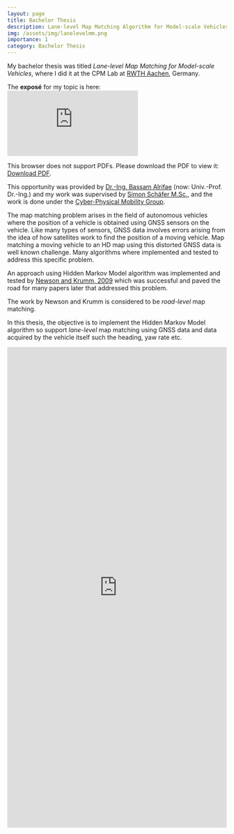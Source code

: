 ```yaml
---
layout: page
title: Bachelor Thesis
description: Lane-level Map Matching Algorithm for Model-scale Vehicles
img: /assets/img/lanelevelmm.png
importance: 1
category: Bachelor Thesis
---
```

<!--- <img class="img-fluid rounded z-depth-1" src="{{ '/assets/img/mctr_project/robot.png' | relative_url }}" alt="" title="example image"/>
<div class="caption">
   Our robot, "HAD"
</div> -->

<!-- <iframe src="https://www.linkedin.com/embed/feed/update/urn:li:ugcPost:6972286553670746113" height="762" width="504" frameborder="0" allowfullscreen="true" title="Embedded post" scrolling="no" ></iframe> -->

My bachelor thesis was titled *Lane-level Map Matching for Model-scale Vehicles*, where I did it at the CPM Lab at <a href='https://www.rwth-aachen.de/'>RWTH Aachen</a>, Germany.

The **exposé** for my topic is here:
<object data="https://hadielnemr.github.io/assets/pdf/Expose_Elnemr.pdf" type="application/pdf" width="750px" height="600px">
    <embed src="https://hadielnemr.github.io/assets/pdf/Expose_Elnemr.pdf">
        <p>This browser does not support PDFs. Please download the PDF to view it: <a href="https://hadielnemr.github.io/assets/pdf/Expose_Elnemr.pdf">Download PDF</a>.</p>
    </embed>
</object>

<!-- <a href='https://embedded.rwth-aachen.de/doku.php?id=en:lehrstuhl:mitarbeiter:alrifaee'> -->
<!-- https://embedded.rwth-aachen.de/doku.php?id=en:lehrstuhl:mitarbeiter:schaefer -->
This opportunity was provided by <a href='https://www.unibw.de/cas/team/univ-prof-dr-ing-bassam-alrifaee'>Dr.-Ing. Bassam Alrifae</a> (now: Univ.-Prof. Dr.-Ing.) and my work was supervised by <a href='https://www.embedded.rwth-aachen.de/cms/embedded/der-lehrstuhl/mitarbeiteruebersicht/~bfleef/simon-schaefer/?allou=1'>Simon Schäfer M.Sc.</a>, and the work is done under the <a href='https://www.embedded.rwth-aachen.de/cms/embedded/forschung/~bflcvi/cyber-physical-mobility/?lidx=1'>Cyber-Physical Mobility Group</a>.
<!-- https://embedded.rwth-aachen.de/doku.php?id=en:forschung:mobility -->

The map matching problem arises in the field of autonomous vehicles where the position of a vehicle is obtained using GNSS sensors on the vehicle.
Like many types of sensors, GNSS data involves errors arising from the idea of how satellites work to find the position of a moving vehicle.
Map matching a moving vehicle to an HD map using this distorted GNSS data is well known challenge.
Many algorithms where implemented and tested to address this specific problem.

An approach using Hidden Markov Model algorithm was implemented and tested by <a href ='https://dl.acm.org/doi/abs/10.1145/1653771.1653818'>Newson and Krumm, 2009</a> which was successful and paved the road for many papers later that addressed this problem.

The work by Newson and Krumm is considered to be _road-level_ map matching.

In this thesis, the objective is to implement the Hidden Markov Model algorithm so support _lane-level_ map matching using GNSS data and data acquired by the vehicle itself such the heading, yaw rate etc.


<iframe src="https://www.linkedin.com/embed/feed/update/urn:li:share:6972286552882225152" allowfullscreen="" title="Embedded post" width="504" height="1102" frameborder="0"></iframe>